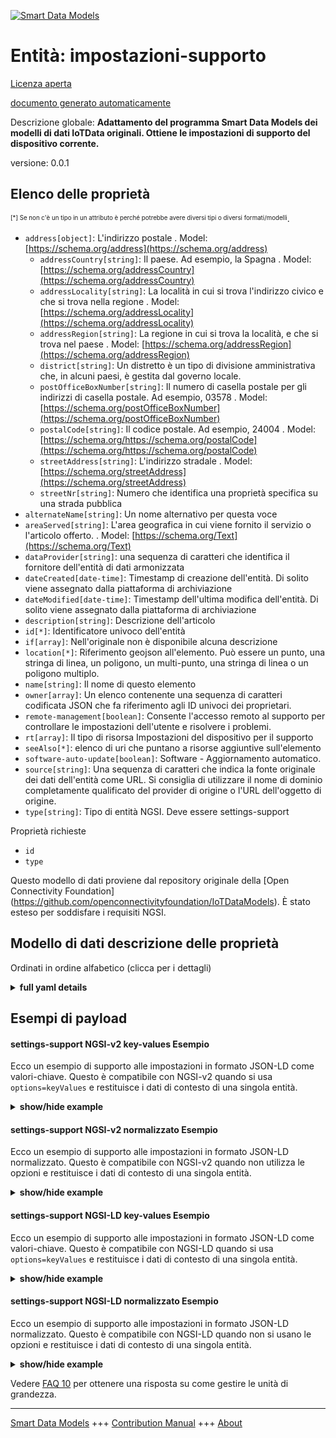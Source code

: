 <!-- 10-Header -->    
[![Smart Data Models](https://smartdatamodels.org/wp-content/uploads/2022/01/SmartDataModels_logo.png "Logo")](https://smartdatamodels.org)    
Entità: impostazioni-supporto    
=============================<!-- /10-Header -->    
<!-- 15-License -->    
[Licenza aperta](https://github.com/smart-data-models//dataModel.OCF/blob/master/settings-support/LICENSE.md)    
[documento generato automaticamente](https://docs.google.com/presentation/d/e/2PACX-1vTs-Ng5dIAwkg91oTTUdt8ua7woBXhPnwavZ0FxgR8BsAI_Ek3C5q97Nd94HS8KhP-r_quD4H0fgyt3/pub?start=false&loop=false&delayms=3000#slide=id.gb715ace035_0_60)    
<!-- /15-License -->    
<!-- 20-Description -->    
Descrizione globale: **Adattamento del programma Smart Data Models dei modelli di dati IoTData originali. Ottiene le impostazioni di supporto del dispositivo corrente.**    
versione: 0.0.1    
<!-- /20-Description -->    
<!-- 30-PropertiesList -->    
## Elenco delle proprietà    
<sup><sub>[*] Se non c'è un tipo in un attributo è perché potrebbe avere diversi tipi o diversi formati/modelli</sub></sup>.    
- `address[object]`: L'indirizzo postale  . Model: [https://schema.org/address](https://schema.org/address)	- `addressCountry[string]`: Il paese. Ad esempio, la Spagna  . Model: [https://schema.org/addressCountry](https://schema.org/addressCountry)    
	- `addressLocality[string]`: La località in cui si trova l'indirizzo civico e che si trova nella regione  . Model: [https://schema.org/addressLocality](https://schema.org/addressLocality)    
	- `addressRegion[string]`: La regione in cui si trova la località, e che si trova nel paese  . Model: [https://schema.org/addressRegion](https://schema.org/addressRegion)    
	- `district[string]`: Un distretto è un tipo di divisione amministrativa che, in alcuni paesi, è gestita dal governo locale.      
	- `postOfficeBoxNumber[string]`: Il numero di casella postale per gli indirizzi di casella postale. Ad esempio, 03578  . Model: [https://schema.org/postOfficeBoxNumber](https://schema.org/postOfficeBoxNumber)    
	- `postalCode[string]`: Il codice postale. Ad esempio, 24004  . Model: [https://schema.org/https://schema.org/postalCode](https://schema.org/https://schema.org/postalCode)    
	- `streetAddress[string]`: L'indirizzo stradale  . Model: [https://schema.org/streetAddress](https://schema.org/streetAddress)    
	- `streetNr[string]`: Numero che identifica una proprietà specifica su una strada pubblica      
- `alternateName[string]`: Un nome alternativo per questa voce  - `areaServed[string]`: L'area geografica in cui viene fornito il servizio o l'articolo offerto.  . Model: [https://schema.org/Text](https://schema.org/Text)- `dataProvider[string]`: una sequenza di caratteri che identifica il fornitore dell'entità di dati armonizzata  - `dateCreated[date-time]`: Timestamp di creazione dell'entità. Di solito viene assegnato dalla piattaforma di archiviazione  - `dateModified[date-time]`: Timestamp dell'ultima modifica dell'entità. Di solito viene assegnato dalla piattaforma di archiviazione  - `description[string]`: Descrizione dell'articolo  - `id[*]`: Identificatore univoco dell'entità  - `if[array]`: Nell'originale non è disponibile alcuna descrizione  - `location[*]`: Riferimento geojson all'elemento. Può essere un punto, una stringa di linea, un poligono, un multi-punto, una stringa di linea o un poligono multiplo.  - `name[string]`: Il nome di questo elemento  - `owner[array]`: Un elenco contenente una sequenza di caratteri codificata JSON che fa riferimento agli ID univoci dei proprietari.  - `remote-management[boolean]`: Consente l'accesso remoto al supporto per controllare le impostazioni dell'utente e risolvere i problemi.  - `rt[array]`: Il tipo di risorsa Impostazioni del dispositivo per il supporto  - `seeAlso[*]`: elenco di uri che puntano a risorse aggiuntive sull'elemento  - `software-auto-update[boolean]`: Software - Aggiornamento automatico.  - `source[string]`: Una sequenza di caratteri che indica la fonte originale dei dati dell'entità come URL. Si consiglia di utilizzare il nome di dominio completamente qualificato del provider di origine o l'URL dell'oggetto di origine.  - `type[string]`: Tipo di entità NGSI. Deve essere settings-support  <!-- /30-PropertiesList -->    
<!-- 35-RequiredProperties -->    
Proprietà richieste    
- `id`  - `type`  <!-- /35-RequiredProperties -->    
<!-- 40-RequiredProperties -->    
Questo modello di dati proviene dal repository originale della [Open Connectivity Foundation] (https://github.com/openconnectivityfoundation/IoTDataModels). È stato esteso per soddisfare i requisiti NGSI.    
<!-- /40-RequiredProperties -->    
<!-- 50-DataModelHeader -->    
## Modello di dati descrizione delle proprietà    
Ordinati in ordine alfabetico (clicca per i dettagli)    
<!-- /50-DataModelHeader -->    
<!-- 60-ModelYaml -->    
<details><summary><strong>full yaml details</strong></summary>      
```yaml    
settings-support:      
  description: Smart Data Models Program adaptation of the original IoTData data Models. Gets current device support settings.      
  properties:      
    address:      
      description: The mailing address      
      properties:      
        addressCountry:      
          description: 'The country. For example, Spain'      
          type: string      
          x-ngsi:      
            model: https://schema.org/addressCountry      
            type: Property      
        addressLocality:      
          description: 'The locality in which the street address is, and which is in the region'      
          type: string      
          x-ngsi:      
            model: https://schema.org/addressLocality      
            type: Property      
        addressRegion:      
          description: 'The region in which the locality is, and which is in the country'      
          type: string      
          x-ngsi:      
            model: https://schema.org/addressRegion      
            type: Property      
        district:      
          description: 'A district is a type of administrative division that, in some countries, is managed by the local government'      
          type: string      
          x-ngsi:      
            type: Property      
        postOfficeBoxNumber:      
          description: 'The post office box number for PO box addresses. For example, 03578'      
          type: string      
          x-ngsi:      
            model: https://schema.org/postOfficeBoxNumber      
            type: Property      
        postalCode:      
          description: 'The postal code. For example, 24004'      
          type: string      
          x-ngsi:      
            model: https://schema.org/https://schema.org/postalCode      
            type: Property      
        streetAddress:      
          description: The street address      
          type: string      
          x-ngsi:      
            model: https://schema.org/streetAddress      
            type: Property      
        streetNr:      
          description: Number identifying a specific property on a public street      
          type: string      
          x-ngsi:      
            type: Property      
      type: object      
      x-ngsi:      
        model: https://schema.org/address      
        type: Property      
    alternateName:      
      description: An alternative name for this item      
      type: string      
      x-ngsi:      
        type: Property      
    areaServed:      
      description: The geographic area where a service or offered item is provided      
      type: string      
      x-ngsi:      
        model: https://schema.org/Text      
        type: Property      
    dataProvider:      
      description: A sequence of characters identifying the provider of the harmonised data entity      
      type: string      
      x-ngsi:      
        type: Property      
    dateCreated:      
      description: Entity creation timestamp. This will usually be allocated by the storage platform      
      format: date-time      
      type: string      
      x-ngsi:      
        type: Property      
    dateModified:      
      description: Timestamp of the last modification of the entity. This will usually be allocated by the storage platform      
      format: date-time      
      type: string      
      x-ngsi:      
        type: Property      
    description:      
      description: A description of this item      
      type: string      
      x-ngsi:      
        type: Property      
    id:      
      anyOf:      
        - description: Identifier format of any NGSI entity      
          maxLength: 256      
          minLength: 1      
          pattern: ^[\w\-\.\{\}\$\+\*\[\]`|~^@!,:\\]+$      
          type: string      
          x-ngsi:      
            type: Property      
        - description: Identifier format of any NGSI entity      
          format: uri      
          type: string      
          x-ngsi:      
            type: Property      
      description: Unique identifier of the entity      
      x-ngsi:      
        type: Property      
    if:      
      description: No description is available in the original      
      items:      
        enum:      
          - oic.if.rw      
          - oic.if.baseline      
        type: string      
      minItems: 2      
      readOnly: true      
      type: array      
      uniqueItems: true      
      x-ngsi:      
        type: Property      
    location:      
      description: 'Geojson reference to the item. It can be Point, LineString, Polygon, MultiPoint, MultiLineString or MultiPolygon'      
      oneOf:      
        - description: Geojson reference to the item. Point      
          properties:      
            bbox:      
              items:      
                type: number      
              minItems: 4      
              type: array      
            coordinates:      
              items:      
                type: number      
              minItems: 2      
              type: array      
            type:      
              enum:      
                - Point      
              type: string      
          required:      
            - type      
            - coordinates      
          title: GeoJSON Point      
          type: object      
          x-ngsi:      
            type: GeoProperty      
        - description: Geojson reference to the item. LineString      
          properties:      
            bbox:      
              items:      
                type: number      
              minItems: 4      
              type: array      
            coordinates:      
              items:      
                items:      
                  type: number      
                minItems: 2      
                type: array      
              minItems: 2      
              type: array      
            type:      
              enum:      
                - LineString      
              type: string      
          required:      
            - type      
            - coordinates      
          title: GeoJSON LineString      
          type: object      
          x-ngsi:      
            type: GeoProperty      
        - description: Geojson reference to the item. Polygon      
          properties:      
            bbox:      
              items:      
                type: number      
              minItems: 4      
              type: array      
            coordinates:      
              items:      
                items:      
                  items:      
                    type: number      
                  minItems: 2      
                  type: array      
                minItems: 4      
                type: array      
              type: array      
            type:      
              enum:      
                - Polygon      
              type: string      
          required:      
            - type      
            - coordinates      
          title: GeoJSON Polygon      
          type: object      
          x-ngsi:      
            type: GeoProperty      
        - description: Geojson reference to the item. MultiPoint      
          properties:      
            bbox:      
              items:      
                type: number      
              minItems: 4      
              type: array      
            coordinates:      
              items:      
                items:      
                  type: number      
                minItems: 2      
                type: array      
              type: array      
            type:      
              enum:      
                - MultiPoint      
              type: string      
          required:      
            - type      
            - coordinates      
          title: GeoJSON MultiPoint      
          type: object      
          x-ngsi:      
            type: GeoProperty      
        - description: Geojson reference to the item. MultiLineString      
          properties:      
            bbox:      
              items:      
                type: number      
              minItems: 4      
              type: array      
            coordinates:      
              items:      
                items:      
                  items:      
                    type: number      
                  minItems: 2      
                  type: array      
                minItems: 2      
                type: array      
              type: array      
            type:      
              enum:      
                - MultiLineString      
              type: string      
          required:      
            - type      
            - coordinates      
          title: GeoJSON MultiLineString      
          type: object      
          x-ngsi:      
            type: GeoProperty      
        - description: Geojson reference to the item. MultiLineString      
          properties:      
            bbox:      
              items:      
                type: number      
              minItems: 4      
              type: array      
            coordinates:      
              items:      
                items:      
                  items:      
                    items:      
                      type: number      
                    minItems: 2      
                    type: array      
                  minItems: 4      
                  type: array      
                type: array      
              type: array      
            type:      
              enum:      
                - MultiPolygon      
              type: string      
          required:      
            - type      
            - coordinates      
          title: GeoJSON MultiPolygon      
          type: object      
          x-ngsi:      
            type: GeoProperty      
      x-ngsi:      
        type: GeoProperty      
    name:      
      description: The name of this item      
      type: string      
      x-ngsi:      
        type: Property      
    owner:      
      description: A List containing a JSON encoded sequence of characters referencing the unique Ids of the owner(s)      
      items:      
        anyOf:      
          - description: Identifier format of any NGSI entity      
            maxLength: 256      
            minLength: 1      
            pattern: ^[\w\-\.\{\}\$\+\*\[\]`|~^@!,:\\]+$      
            type: string      
            x-ngsi:      
              type: Property      
          - description: Identifier format of any NGSI entity      
            format: uri      
            type: string      
            x-ngsi:      
              type: Property      
        description: Unique identifier of the entity      
        x-ngsi:      
          type: Property      
      type: array      
      x-ngsi:      
        type: Property      
    remote-management:      
      description: Allows support remote access so support can control user setting and troubleshoot problem.      
      type: boolean      
      x-ngsi:      
        type: Property      
    rt:      
      description: The Resource Type of Device Settings for support      
      items:      
        enum:      
          - oic.r.settings.support      
        type: string      
      minItems: 1      
      readOnly: true      
      type: array      
      uniqueItems: true      
      x-ngsi:      
        type: Property      
    seeAlso:      
      description: list of uri pointing to additional resources about the item      
      oneOf:      
        - items:      
            format: uri      
            type: string      
          minItems: 1      
          type: array      
        - format: uri      
          type: string      
      x-ngsi:      
        type: Property      
    software-auto-update:      
      description: Software - Auto Update.      
      type: boolean      
      x-ngsi:      
        type: Property      
    source:      
      description: 'A sequence of characters giving the original source of the entity data as a URL. Recommended to be the fully qualified domain name of the source provider, or the URL to the source object'      
      type: string      
      x-ngsi:      
        type: Property      
    type:      
      description: NGSI entity type. It has to be settings-support      
      enum:      
        - settings-support      
      type: string      
      x-ngsi:      
        type: Property      
  required:      
    - id      
    - type      
  type: object      
  x-derived-from: https://github.com/OpenInterConnect/IoTDataModels/blob/master/settings-supportResURI.swagger.json      
  x-disclaimer: 'Redistribution and use in source and binary forms, with or without modification, are permitted  provided that the license conditions are met. Copyleft (c) 2022 Contributors to Smart Data Models Program'      
  x-license-url: https://github.com/smart-data-models/dataModel.OCF/blob/master/settings-support/LICENSE.md      
  x-model-schema: https://smart-data-models.github.io/dataModel.IoTDataModels/settings-support/schema.json      
  x-model-tags: OCF      
  x-version: 0.0.1      
```    
</details>      
<!-- /60-ModelYaml -->    
<!-- 70-MiddleNotes -->    
<!-- /70-MiddleNotes -->    
<!-- 80-Examples -->    
## Esempi di payload    
#### settings-support NGSI-v2 key-values Esempio    
Ecco un esempio di supporto alle impostazioni in formato JSON-LD come valori-chiave. Questo è compatibile con NGSI-v2 quando si usa `options=keyValues` e restituisce i dati di contesto di una singola entità.    
<details><summary><strong>show/hide example</strong></summary>      
```json  
{  
  "id": "urn:ngsi-ld:settings-support:id:RPNG:87364807",  
  "dateCreated": "1988-11-09T16:34:34Z",  
  "dateModified": "2009-06-05T15:26:22Z",  
  "source": "Task teacher question adult bill.",  
  "name": "Military speech then consumer kid.",  
  "alternateName": "Hospital according interest study cold.",  
  "description": "Especially reduce staff start boy speak. Lot any theory management nearly. Serve little others practice performance.",  
  "dataProvider": "Discuss expert head. Early know bag guess whose. Particularly benefit special church young. Land u",  
  "owner": [  
    "urn:ngsi-ld:settings-support:items:WJYZ:91255701",  
    "urn:ngsi-ld:settings-support:items:YBIS:13492193"  
  ],  
  "seeAlso": [  
    "urn:ngsi-ld:settings-support:items:NNNW:56053553"  
  ],  
  "location": {  
    "type": "Point",  
    "coordinates": [  
      69.8068515,  
      -158.428661  
    ]  
  },  
  "address": {  
    "streetAddress": "Single order draw. Citizen keep rich coupl",  
    "addressLocality": "Usually order discover husband for style. Add coach condition method.",  
    "addressRegion": "Debate spring soldier discuss after above officer. Forward not have term create TV. According we add ago into.",  
    "addressCountry": "Plant expect surface agent maybe true school. Consumer ahead Congress while consumer happen.",  
    "postalCode": "For evening around deci",  
    "postOfficeBoxNumber": "Before detail recentl",  
    "streetNr": "Practice center image nature. Manager rule traditional down.",  
    "district": "Nice into project law year food bank. Consider brother old activity almost body partner. Our them nature leader kind part. Office according wife each product market rather day."  
  },  
  "areaServed": "Law happy wait professor see player. Whose common draw order change reveal treat. Herself natural then measure.",  
  "rt": [  
    "oic.r.settings.support"  
  ],  
  "if": [  
    "oic.if.baseline",  
    "oic.if.rw"  
  ],  
  "remote-management": true,  
  "software-auto-update": false,  
  "type": "settings-support"  
}  
```  
</details>    
#### settings-support NGSI-v2 normalizzato Esempio    
Ecco un esempio di supporto alle impostazioni in formato JSON-LD normalizzato. Questo è compatibile con NGSI-v2 quando non utilizza le opzioni e restituisce i dati di contesto di una singola entità.    
<details><summary><strong>show/hide example</strong></summary>      
```json  
{  
  "id": "urn:ngsi-ld:settings-support:id:RPNG:87364807",  
  "dateCreated": {  
    "type": "DateTime",  
    "value": "1988-11-09T16:34:34Z"  
  },  
  "dateModified": {  
    "type": "DateTime",  
    "value": "2009-06-05T15:26:22Z"  
  },  
  "source": {  
    "type": "Text",  
    "value": "Task teacher question adult bill."  
  },  
  "name": {  
    "type": "Text",  
    "value": "Military speech then consumer kid."  
  },  
  "alternateName": {  
    "type": "Text",  
    "value": "Hospital according interest study cold."  
  },  
  "description": {  
    "type": "Text",  
    "value": "Especially reduce staff start boy speak. Lot any theory management nearly. Serve little others practice performance."  
  },  
  "dataProvider": {  
    "type": "Text",  
    "value": "Discuss expert head. Early know bag guess whose. Particularly benefit special church young. Land u"  
  },  
  "owner": {  
    "type": "StructuredValue",  
    "value": [  
      "urn:ngsi-ld:settings-support:items:WJYZ:91255701",  
      "urn:ngsi-ld:settings-support:items:YBIS:13492193"  
    ]  
  },  
  "seeAlso": {  
    "type": "StructuredValue",  
    "value": [  
      "urn:ngsi-ld:settings-support:items:NNNW:56053553"  
    ]  
  },  
  "location": {  
    "type": "geo:json",  
    "value": {  
      "type": "Point",  
      "coordinates": [  
        69.8068515,  
        -158.428661  
      ]  
    }  
  },  
  "address": {  
    "type": "StructuredValue",  
    "value": {  
      "streetAddress": "Single order draw. Citizen keep rich coupl",  
      "addressLocality": "Usually order discover husband for style. Add coach condition method.",  
      "addressRegion": "Debate spring soldier discuss after above officer. Forward not have term create TV. According we add ago into.",  
      "addressCountry": "Plant expect surface agent maybe true school. Consumer ahead Congress while consumer happen.",  
      "postalCode": "For evening around deci",  
      "postOfficeBoxNumber": "Before detail recentl",  
      "streetNr": "Practice center image nature. Manager rule traditional down.",  
      "district": "Nice into project law year food bank. Consider brother old activity almost body partner. Our them nature leader kind part. Office according wife each product market rather day."  
    }  
  },  
  "areaServed": {  
    "type": "Text",  
    "value": "Law happy wait professor see player. Whose common draw order change reveal treat. Herself natural then measure."  
  },  
  "rt": {  
    "type": "StructuredValue",  
    "value": [  
      "oic.r.settings.support"  
    ]  
  },  
  "if": {  
    "type": "StructuredValue",  
    "value": [  
      "oic.if.baseline",  
      "oic.if.rw"  
    ]  
  },  
  "remote-management": {  
    "type": "Boolean",  
    "value": true  
  },  
  "software-auto-update": {  
    "type": "Boolean",  
    "value": false  
  },  
  "type": "settings-support"  
}  
```  
</details>    
#### settings-support NGSI-LD key-values Esempio    
Ecco un esempio di supporto alle impostazioni in formato JSON-LD come valori-chiave. Questo è compatibile con NGSI-LD quando si usa `options=keyValues` e restituisce i dati di contesto di una singola entità.    
<details><summary><strong>show/hide example</strong></summary>      
```json  
{  
  "id": "urn:ngsi-ld:settings-support:id:RPNG:87364807",  
  "dateCreated": "1988-11-09T16:34:34Z",  
  "dateModified": "2009-06-05T15:26:22Z",  
  "source": "Task teacher question adult bill.",  
  "name": "Military speech then consumer kid.",  
  "alternateName": "Hospital according interest study cold.",  
  "description": "Especially reduce staff start boy speak. Lot any theory management nearly. Serve little others practice performance.",  
  "dataProvider": "Discuss expert head. Early know bag guess whose. Particularly benefit special church young. Land u",  
  "owner": [  
    "urn:ngsi-ld:settings-support:items:WJYZ:91255701",  
    "urn:ngsi-ld:settings-support:items:YBIS:13492193"  
  ],  
  "seeAlso": [  
    "urn:ngsi-ld:settings-support:items:NNNW:56053553"  
  ],  
  "location": {  
    "type": "Point",  
    "coordinates": [  
      69.8068515,  
      -158.428661  
    ]  
  },  
  "address": {  
    "streetAddress": "Single order draw. Citizen keep rich coupl",  
    "addressLocality": "Usually order discover husband for style. Add coach condition method.",  
    "addressRegion": "Debate spring soldier discuss after above officer. Forward not have term create TV. According we add ago into.",  
    "addressCountry": "Plant expect surface agent maybe true school. Consumer ahead Congress while consumer happen.",  
    "postalCode": "For evening around deci",  
    "postOfficeBoxNumber": "Before detail recentl",  
    "streetNr": "Practice center image nature. Manager rule traditional down.",  
    "district": "Nice into project law year food bank. Consider brother old activity almost body partner. Our them nature leader kind part. Office according wife each product market rather day."  
  },  
  "areaServed": "Law happy wait professor see player. Whose common draw order change reveal treat. Herself natural then measure.",  
  "rt": [  
    "oic.r.settings.support"  
  ],  
  "if": [  
    "oic.if.baseline",  
    "oic.if.rw"  
  ],  
  "remote-management": true,  
  "software-auto-update": false,  
  "type": "settings-support",  
  "@context": [  
    "https://smartdatamodels.org/context.jsonld"  
  ]  
}  
```  
</details>    
#### settings-support NGSI-LD normalizzato Esempio    
Ecco un esempio di supporto alle impostazioni in formato JSON-LD normalizzato. Questo è compatibile con NGSI-LD quando non si usano le opzioni e restituisce i dati di contesto di una singola entità.    
<details><summary><strong>show/hide example</strong></summary>      
```json  
{  
    "id": "urn:ngsi-ld:settings-support:id:RPNG:87364807",  
    "dateCreated": {  
        "type": "Property",  
        "value": {  
            "@type": "DateTime",  
            "@value": "1988-11-09T16:34:34Z"  
        }  
    },  
    "dateModified": {  
        "type": "Property",  
        "value": {  
            "@type": "DateTime",  
            "@value": "2009-06-05T15:26:22Z"  
        }  
    },  
    "source": {  
        "type": "Property",  
        "value": "Task teacher question adult bill."  
    },  
    "name": {  
        "type": "Property",  
        "value": "Military speech then consumer kid."  
    },  
    "alternateName": {  
        "type": "Property",  
        "value": "Hospital according interest study cold."  
    },  
    "description": {  
        "type": "Property",  
        "value": "Especially reduce staff start boy speak. Lot any theory management nearly. Serve little others practice performance."  
    },  
    "dataProvider": {  
        "type": "Property",  
        "value": "Discuss expert head. Early know bag guess whose. Particularly benefit special church young. Land u"  
    },  
    "owner": {  
        "type": "Property",  
        "value": [  
            "urn:ngsi-ld:settings-support:items:WJYZ:91255701",  
            "urn:ngsi-ld:settings-support:items:YBIS:13492193"  
        ]  
    },  
    "seeAlso": {  
        "type": "Property",  
        "value": [  
            "urn:ngsi-ld:settings-support:items:NNNW:56053553"  
        ]  
    },  
    "location": {  
        "type": "GeoProperty",  
        "value": {  
            "type": "Point",  
            "coordinates": [  
                69.8068515,  
                -158.428661  
            ]  
        }  
    },  
    "address": {  
        "type": "Property",  
        "value": {  
            "streetAddress": "Single order draw. Citizen keep rich coupl",  
            "addressLocality": "Usually order discover husband for style. Add coach condition method.",  
            "addressRegion": "Debate spring soldier discuss after above officer. Forward not have term create TV. According we add ago into.",  
            "addressCountry": "Plant expect surface agent maybe true school. Consumer ahead Congress while consumer happen.",  
            "postalCode": "For evening around deci",  
            "postOfficeBoxNumber": "Before detail recentl",  
            "streetNr": "Practice center image nature. Manager rule traditional down.",  
            "district": "Nice into project law year food bank. Consider brother old activity almost body partner. Our them nature leader kind part. Office according wife each product market rather day."  
        }  
    },  
    "areaServed": {  
        "type": "Property",  
        "value": "Law happy wait professor see player. Whose common draw order change reveal treat. Herself natural then measure."  
    },  
    "rt": {  
        "type": "Property",  
        "value": [  
            "oic.r.settings.support"  
        ]  
    },  
    "if": {  
        "type": "Property",  
        "value": [  
            "oic.if.baseline",  
            "oic.if.rw"  
        ]  
    },  
    "remote-management": {  
        "type": "Property",  
        "value": true  
    },  
    "software-auto-update": {  
        "type": "Property",  
        "value": false  
    },  
    "type": "settings-support",  
    "@context": [  
        "https://smartdatamodels.org/context.jsonld"  
    ]  
}  
```  
</details><!-- /80-Examples -->    
<!-- 90-FooterNotes -->    
<!-- /90-FooterNotes -->    
<!-- 95-Units -->    
Vedere [FAQ 10](https://smartdatamodels.org/index.php/faqs/) per ottenere una risposta su come gestire le unità di grandezza.    
<!-- /95-Units -->    
<!-- 97-LastFooter -->    
---    
[Smart Data Models](https://smartdatamodels.org) +++ [Contribution Manual](https://bit.ly/contribution_manual) +++ [About](https://bit.ly/Introduction_SDM)<!-- /97-LastFooter -->    
